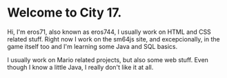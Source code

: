 # Welcome to City 17.

Hi, I'm eros71, also known as eros744, I usually work on HTML and CSS related stuff.
Right now I work on the sm64js site, and excepcionally, in the game itself too and I'm learning some Java and SQL basics.

I usually work on Mario related projects, but also some web stuff. Even though I know a little Java, I really don't like it at all.
